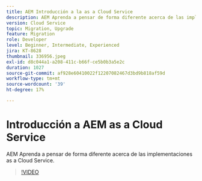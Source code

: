 ```yaml
---
title: AEM Introducción a la as a Cloud Service
description: AEM Aprenda a pensar de forma diferente acerca de las implementaciones as a Cloud Service.
version: Cloud Service
topic: Migration, Upgrade
feature: Migration
role: Developer
level: Beginner, Intermediate, Experienced
jira: KT-8628
thumbnail: 336956.jpeg
exl-id: d8c044a1-a208-411c-b66f-ce5b0b3a5e2c
duration: 1027
source-git-commit: af928e60410022f12207082467d3bd9b818af59d
workflow-type: tm+mt
source-wordcount: '39'
ht-degree: 17%

---
```


# Introducción a AEM as a Cloud Service

AEM Aprenda a pensar de forma diferente acerca de las implementaciones as a Cloud Service.

>[!VIDEO](https://video.tv.adobe.com/v/336956?quality=12&learn=on)
